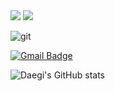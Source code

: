 <img src="https://img.shields.io/badge/Python-3766AB?style=flat-square&logo=Python&logoColor=white"/>

<img src="https://img.shields.io/badge/Git-05032?style=flat-square&logo=Git&logoColor=white"/>


![git](https://img.shields.io/badge/-Git-F05032?style=for-the-badge&logo=git&logoColor=ffffff)


[![Gmail Badge](https://img.shields.io/badge/Gmail-d14836?style=flat-square&logo=Gmail&logoColor=white&link=mailto:daegi0923@gmail.com)](daegi0923@gmail.com)


![Daegi's GitHub stats](https://github-readme-stats.vercel.app/api?username=daegi0923&show_icons=true&theme=radical)
